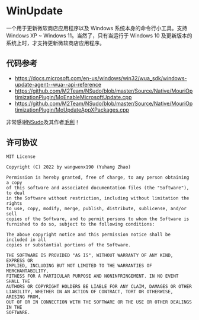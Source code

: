 # WinUpdate

一个用于更新微软商店应用程序以及 Windows 系统本身的命令行小工具。支持 Windows XP ~ Windows 11。当然了，只有当运行于 Windows 10 及更新版本的系统上时，才支持更新微软商店应用程序。

## 代码参考

- <https://docs.microsoft.com/en-us/windows/win32/wua_sdk/windows-update-agent--wua--api-reference>
- <https://github.com/M2Team/NSudo/blob/master/Source/Native/MouriOptimizationPlugin/MoEnableMicrosoftUpdate.cpp>
- <https://github.com/M2Team/NSudo/blob/master/Source/Native/MouriOptimizationPlugin/MoUpdateAppXPackages.cpp>

非常感谢[NSudo](https://github.com/M2Team/NSudo)及其作者[毛利](https://github.com/MouriNaruto)！

## 许可协议

```text
MIT License

Copyright (C) 2022 by wangwenx190 (Yuhang Zhao)

Permission is hereby granted, free of charge, to any person obtaining a copy
of this software and associated documentation files (the "Software"), to deal
in the Software without restriction, including without limitation the rights
to use, copy, modify, merge, publish, distribute, sublicense, and/or sell
copies of the Software, and to permit persons to whom the Software is
furnished to do so, subject to the following conditions:

The above copyright notice and this permission notice shall be included in all
copies or substantial portions of the Software.

THE SOFTWARE IS PROVIDED "AS IS", WITHOUT WARRANTY OF ANY KIND, EXPRESS OR
IMPLIED, INCLUDING BUT NOT LIMITED TO THE WARRANTIES OF MERCHANTABILITY,
FITNESS FOR A PARTICULAR PURPOSE AND NONINFRINGEMENT. IN NO EVENT SHALL THE
AUTHORS OR COPYRIGHT HOLDERS BE LIABLE FOR ANY CLAIM, DAMAGES OR OTHER
LIABILITY, WHETHER IN AN ACTION OF CONTRACT, TORT OR OTHERWISE, ARISING FROM,
OUT OF OR IN CONNECTION WITH THE SOFTWARE OR THE USE OR OTHER DEALINGS IN THE
SOFTWARE.
```
